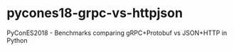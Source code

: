 # pycones18-grpc-vs-httpjson
PyConES2018 - Benchmarks comparing gRPC+Protobuf vs JSON+HTTP in Python
